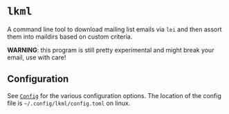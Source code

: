 <!-- cargo-rdme start -->

# `lkml`

A command line tool to download mailing list emails via `lei` and then assort them into
maildirs based on custom criteria.

<div class="warning">

**WARNING**: this program is still pretty experimental and might break your email, use with
care!

</div>


## Configuration

See [`Config`](https://docs.rs/lkml/latest/lkml/config/struct.Config.html) for the various configuration options. The location of
the config file is `~/.config/lkml/config.toml` on linux.

<!-- cargo-rdme end -->
